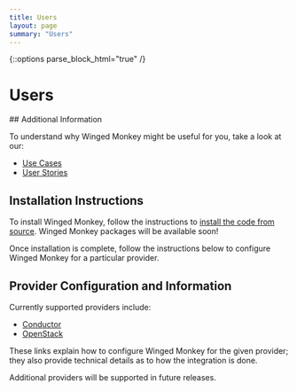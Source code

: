 ```yaml
---
title: Users
layout: page
summary: "Users"
---
```

{::options parse_block_html="true" /}

Users
==========

<div class="section-grouping">
## Additional Information

To understand why Winged Monkey might be useful for you, take a look at our:

  * [Use Cases](https://github.com/wingedmonkey/documents/wiki/Winged-Monkey-Examples-of-Usage)
  * [User Stories](https://github.com/wingedmonkey/documents/wiki/Winged-Monkey-User-Stories)

## Installation Instructions

To install Winged Monkey, follow the instructions to  <a href="https://github.com/wingedmonkey/documents/wiki/Source-Install">install the code from source</a>.  Winged Monkey packages will be available soon!

Once installation is complete, follow the instructions below to configure Winged Monkey for a particular provider.

## Provider Configuration and Information

Currently supported providers include:

  * [Conductor](https://github.com/wingedmonkey/documents/wiki/conductor)
  * [OpenStack](https://github.com/wingedmonkey/documents/wiki/openstack)

These links explain how to configure Winged Monkey for the given provider; they also provide technical details as to how the integration is done.

Additional providers will be supported in future releases.

</div>


